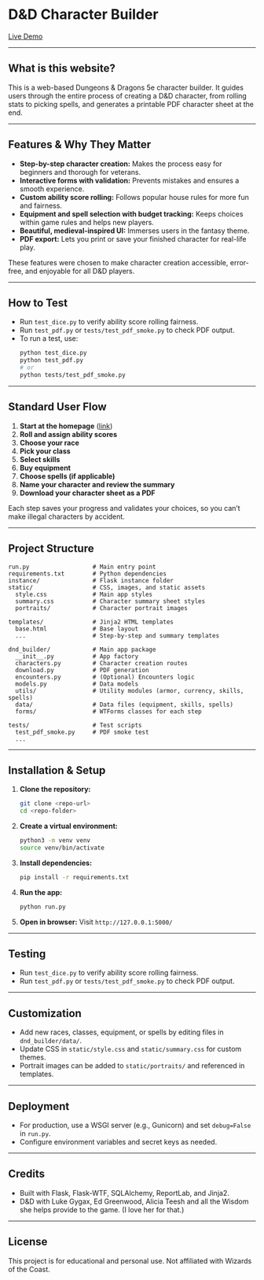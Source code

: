 # D&D Character Builder

[Live Demo](http://127.0.0.1:5000/)  <!-- Replace with your deployed URL if available -->

---

## What is this website?
This is a web-based Dungeons & Dragons 5e character builder. It guides users through the entire process of creating a D&D character, from rolling stats to picking spells, and generates a printable PDF character sheet at the end.

---

## Features & Why They Matter
- **Step-by-step character creation:** Makes the process easy for beginners and thorough for veterans.
- **Interactive forms with validation:** Prevents mistakes and ensures a smooth experience.
- **Custom ability score rolling:** Follows popular house rules for more fun and fairness.
- **Equipment and spell selection with budget tracking:** Keeps choices within game rules and helps new players.
- **Beautiful, medieval-inspired UI:** Immerses users in the fantasy theme.
- **PDF export:** Lets you print or save your finished character for real-life play.

These features were chosen to make character creation accessible, error-free, and enjoyable for all D&D players.

---

## How to Test
- Run `test_dice.py` to verify ability score rolling fairness.
- Run `test_pdf.py` or `tests/test_pdf_smoke.py` to check PDF output.
- To run a test, use:
  ```bash
  python test_dice.py
  python test_pdf.py
  # or
  python tests/test_pdf_smoke.py
  ```

---

## Standard User Flow
1. **Start at the homepage** ([link](http://127.0.0.1:5000/characters/step1))
2. **Roll and assign ability scores**
3. **Choose your race**
4. **Pick your class**
5. **Select skills**
6. **Buy equipment**
7. **Choose spells (if applicable)**
8. **Name your character and review the summary**
9. **Download your character sheet as a PDF**

Each step saves your progress and validates your choices, so you can’t make illegal characters by accident.

---

## Project Structure

```
run.py                  # Main entry point
requirements.txt        # Python dependencies
instance/               # Flask instance folder
static/                 # CSS, images, and static assets
  style.css             # Main app styles
  summary.css           # Character summary sheet styles
  portraits/            # Character portrait images

templates/              # Jinja2 HTML templates
  base.html             # Base layout
  ...                   # Step-by-step and summary templates

dnd_builder/            # Main app package
  __init__.py           # App factory
  characters.py         # Character creation routes
  download.py           # PDF generation
  encounters.py         # (Optional) Encounters logic
  models.py             # Data models
  utils/                # Utility modules (armor, currency, skills, spells)
  data/                 # Data files (equipment, skills, spells)
  forms/                # WTForms classes for each step

tests/                  # Test scripts
  test_pdf_smoke.py     # PDF smoke test
  ...
```

---

## Installation & Setup

1. **Clone the repository:**
   ```bash
   git clone <repo-url>
   cd <repo-folder>
   ```
2. **Create a virtual environment:**
   ```bash
   python3 -m venv venv
   source venv/bin/activate
   ```
3. **Install dependencies:**
   ```bash
   pip install -r requirements.txt
   ```
4. **Run the app:**
   ```bash
   python run.py
   ```
5. **Open in browser:**
   Visit `http://127.0.0.1:5000/`

---

## Testing
- Run `test_dice.py` to verify ability score rolling fairness.
- Run `test_pdf.py` or `tests/test_pdf_smoke.py` to check PDF output.

---

## Customization
- Add new races, classes, equipment, or spells by editing files in `dnd_builder/data/`.
- Update CSS in `static/style.css` and `static/summary.css` for custom themes.
- Portrait images can be added to `static/portraits/` and referenced in templates.

---

## Deployment
- For production, use a WSGI server (e.g., Gunicorn) and set `debug=False` in `run.py`.
- Configure environment variables and secret keys as needed.

---

## Credits
- Built with Flask, Flask-WTF, SQLAlchemy, ReportLab, and Jinja2.
- D&D with Luke Gygax, Ed Greenwood, Alicia Teesh and all the Wisdom she helps provide to the game. (I love her for that.)

---

## License
This project is for educational and personal use. Not affiliated with Wizards of the Coast.
